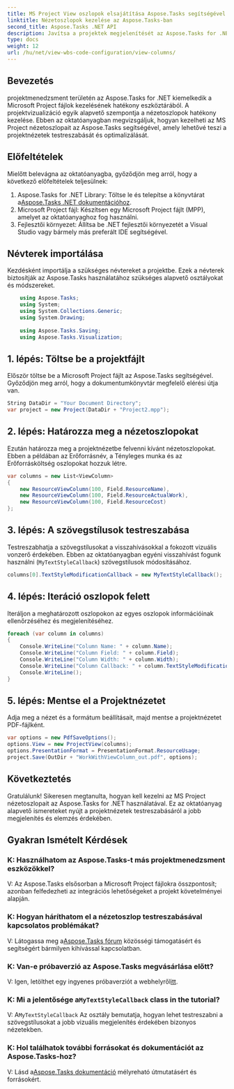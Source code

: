 ```yaml
---
title: MS Project View oszlopok elsajátítása Aspose.Tasks segítségével .NET-hez
linktitle: Nézetoszlopok kezelése az Aspose.Tasks-ban
second_title: Aspose.Tasks .NET API
description: Javítsa a projektek megjelenítését az Aspose.Tasks for .NET segítségével. Ismerje meg lépésről lépésre az MS Project nézet oszlopainak kezelését. Növelje a hatékonyságot és a testreszabhatóságot.
type: docs
weight: 12
url: /hu/net/view-wbs-code-configuration/view-columns/
---
```

## Bevezetés
projektmenedzsment területén az Aspose.Tasks for .NET kiemelkedik a Microsoft Project fájlok kezelésének hatékony eszköztárából. A projektvizualizáció egyik alapvető szempontja a nézetoszlopok hatékony kezelése. Ebben az oktatóanyagban megvizsgáljuk, hogyan kezelheti az MS Project nézetoszlopait az Aspose.Tasks segítségével, amely lehetővé teszi a projektnézetek testreszabását és optimalizálását.
## Előfeltételek
Mielőtt belevágna az oktatóanyagba, győződjön meg arról, hogy a következő előfeltételek teljesülnek:
1.  Aspose.Tasks for .NET Library: Töltse le és telepítse a könyvtárat a[Aspose.Tasks .NET dokumentációhoz](https://reference.aspose.com/tasks/net/).
2. Microsoft Project fájl: Készítsen egy Microsoft Project fájlt (MPP), amelyet az oktatóanyaghoz fog használni.
3. Fejlesztői környezet: Állítsa be .NET fejlesztői környezetét a Visual Studio vagy bármely más preferált IDE segítségével.
## Névterek importálása
Kezdésként importálja a szükséges névtereket a projektbe. Ezek a névterek biztosítják az Aspose.Tasks használatához szükséges alapvető osztályokat és módszereket.
```csharp
    using Aspose.Tasks;
    using System;
    using System.Collections.Generic;
    using System.Drawing;
    
    using Aspose.Tasks.Saving;
    using Aspose.Tasks.Visualization;
```
## 1. lépés: Töltse be a projektfájlt
Először töltse be a Microsoft Project fájlt az Aspose.Tasks segítségével. Győződjön meg arról, hogy a dokumentumkönyvtár megfelelő elérési útja van.
```csharp
String DataDir = "Your Document Directory";
var project = new Project(DataDir + "Project2.mpp");
```
## 2. lépés: Határozza meg a nézetoszlopokat
Ezután határozza meg a projektnézetbe felvenni kívánt nézetoszlopokat. Ebben a példában az Erőforrásnév, a Tényleges munka és az Erőforrásköltség oszlopokat hozzuk létre.
```csharp
var columns = new List<ViewColumn>
{
    new ResourceViewColumn(100, Field.ResourceName),
    new ResourceViewColumn(100, Field.ResourceActualWork),
    new ResourceViewColumn(100, Field.ResourceCost)
};
```
## 3. lépés: A szövegstílusok testreszabása
Testreszabhatja a szövegstílusokat a visszahívásokkal a fokozott vizuális vonzerő érdekében. Ebben az oktatóanyagban egyéni visszahívást fogunk használni (`MyTextStyleCallback`) szövegstílusok módosításához.
```csharp
columns[0].TextStyleModificationCallback = new MyTextStyleCallback();
```
## 4. lépés: Iteráció oszlopok felett
Iteráljon a meghatározott oszlopokon az egyes oszlopok információinak ellenőrzéséhez és megjelenítéséhez.
```csharp
foreach (var column in columns)
{
    Console.WriteLine("Column Name: " + column.Name);
    Console.WriteLine("Column Field: " + column.Field);
    Console.WriteLine("Column Width: " + column.Width);
    Console.WriteLine("Column Callback: " + column.TextStyleModificationCallback);
    Console.WriteLine();
}
```
## 5. lépés: Mentse el a Projektnézetet
Adja meg a nézet és a formátum beállításait, majd mentse a projektnézetet PDF-fájlként.
```csharp
var options = new PdfSaveOptions();
options.View = new ProjectView(columns);
options.PresentationFormat = PresentationFormat.ResourceUsage;
project.Save(OutDir + "WorkWithViewColumn_out.pdf", options);
```
## Következtetés
Gratulálunk! Sikeresen megtanulta, hogyan kell kezelni az MS Project nézetoszlopait az Aspose.Tasks for .NET használatával. Ez az oktatóanyag alapvető ismereteket nyújt a projektnézetek testreszabásáról a jobb megjelenítés és elemzés érdekében.

## Gyakran Ismételt Kérdések
### K: Használhatom az Aspose.Tasks-t más projektmenedzsment eszközökkel?
V: Az Aspose.Tasks elsősorban a Microsoft Project fájlokra összpontosít; azonban felfedezheti az integrációs lehetőségeket a projekt követelményei alapján.
### K: Hogyan háríthatom el a nézetoszlop testreszabásával kapcsolatos problémákat?
 V: Látogassa meg a[Aspose.Tasks fórum](https://forum.aspose.com/c/tasks/15) közösségi támogatásért és segítségért bármilyen kihívással kapcsolatban.
### K: Van-e próbaverzió az Aspose.Tasks megvásárlása előtt?
V: Igen, letölthet egy ingyenes próbaverziót a webhelyről[itt](https://releases.aspose.com/).
###  K: Mi a jelentősége a`MyTextStyleCallback` class in the tutorial?
 V: A`MyTextStyleCallback` Az osztály bemutatja, hogyan lehet testreszabni a szövegstílusokat a jobb vizuális megjelenítés érdekében bizonyos nézetekben.
### K: Hol találhatok további forrásokat és dokumentációt az Aspose.Tasks-hoz?
 V: Lásd a[Aspose.Tasks dokumentáció](https://reference.aspose.com/tasks/net/) mélyreható útmutatásért és forrásokért.
